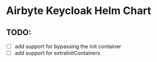 # Airbyte Keycloak Helm Chart

## TODO:
- [ ] add support for bypassing the init container
- [ ] add support for extraInitContainers
